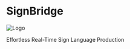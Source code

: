 # SignBridge

![Logo](https://raw.githubusercontent.com/SignBridgeApp/SignBridge/master/assets/logo.sng)

Effortless Real-Time Sign Language Production

